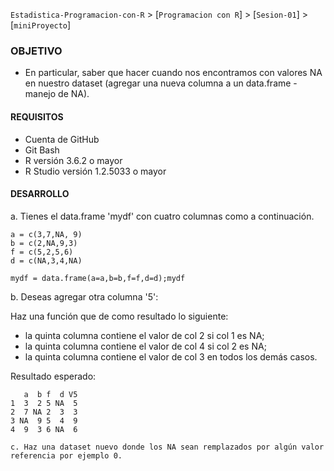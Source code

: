 `Estadistica-Programacion-con-R` > [`Programacion con R`] > [`Sesion-01`] > [`miniProyecto`] 

### OBJETIVO  
 
- En particular, saber que hacer cuando nos encontramos con valores NA en nuestro dataset (agregar una nueva columna a un data.frame - manejo de NA).  

#### REQUISITOS
- Cuenta de GitHub  
- Git Bash  
- R versión 3.6.2 o mayor                                
- R Studio versión 1.2.5033 o mayor   

#### DESARROLLO

a. Tienes el data.frame 'mydf' con cuatro columnas como a continuación.
```{r}
a = c(3,7,NA, 9)
b = c(2,NA,9,3)
f = c(5,2,5,6)
d = c(NA,3,4,NA)
 
mydf = data.frame(a=a,b=b,f=f,d=d);mydf
```
b. Deseas agregar otra columna '5':

Haz una función que de como resultado lo siguiente:

- la quinta columna contiene el valor de col 2 si col 1 es NA;
- la quinta columna contiene el valor de col 4 si col 2 es NA;
- la quinta columna contiene el valor de col 3 en todos los demás casos.

Resultado esperado:
```{r}
   a  b f  d V5
1  3  2 5 NA  5
2  7 NA 2  3  3
3 NA  9 5  4  9
4  9  3 6 NA  6

c. Haz una dataset nuevo donde los NA sean remplazados por algún valor referencia por ejemplo 0.



